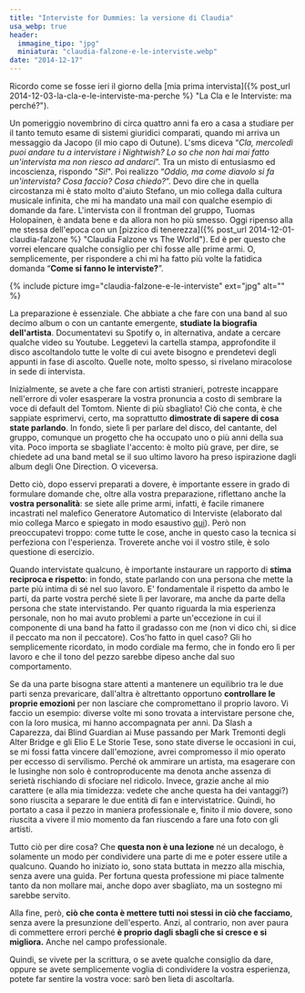 ```yaml
---
title: "Interviste for Dummies: la versione di Claudia"
usa_webp: true
header:
  immagine_tipo: "jpg"
  miniatura: "claudia-falzone-e-le-interviste.webp"
date: "2014-12-17"
---
```


Ricordo come se fosse ieri il giorno della [mia prima intervista]({% post_url 2014-12-03-la-cla-e-le-interviste-ma-perche %} "La Cla e le Interviste: ma perché?").

Un pomeriggio novembrino di circa quattro anni fa ero a casa a studiare per il tanto temuto esame di sistemi giuridici comparati, quando mi arriva un messaggio da Jacopo (il mio capo di Outune). L'sms diceva “_Cla, mercoledì puoi andare tu a intervistare i Nightwish? Lo so che non hai mai fatto un'intervista ma non riesco ad andarci_”. Tra un misto di entusiasmo ed incoscienza, rispondo "_Sì!_". Poi realizzo “_Oddio, ma come diavolo si fa un'intervista? Cosa faccio? Cosa chiedo?_”. Devo dire che in quella circostanza mi è stato molto d'aiuto Stefano, un mio collega dalla cultura musicale infinita, che mi ha mandato una mail con qualche esempio di domande da fare. L'intervista con il frontman del gruppo, Tuomas Holopainen, è andata bene e da allora non ho più smesso. Oggi ripenso alla me stessa dell'epoca con un [pizzico di tenerezza]({% post_url 2014-12-01-claudia-falzone %} "Claudia Falzone vs The World"). Ed è per questo che vorrei elencare qualche consiglio per chi fosse alle prime armi. O, semplicemente, per rispondere a chi mi ha fatto più volte la fatidica domanda “**Come si fanno le interviste?**”.

{% include picture img="claudia-falzone-e-le-interviste" ext="jpg" alt="" %}

La preparazione è essenziale. Che abbiate a che fare con una band al suo decimo album o con un cantante emergente, **studiate la biografia dell'artista**. Documentatevi su Spotify o, in alternativa, andate a cercare qualche video su Youtube. Leggetevi la cartella stampa, approfondite il disco ascoltandolo tutte le volte di cui avete bisogno e prendetevi degli appunti in fase di ascolto. Quelle note, molto spesso, si rivelano miracolose in sede di intervista.

Inizialmente, se avete a che fare con artisti stranieri, potreste incappare nell'errore di voler esasperare la vostra pronuncia a costo di sembrare la voce di default del Tomtom. Niente di più sbagliato! Ciò che conta, è che sappiate esprimervi, certo, ma soprattutto **dimostrate di sapere di cosa state parlando**. In fondo, siete lì per parlare del disco, del cantante, del gruppo, comunque un progetto che ha occupato uno o più anni della sua vita. Poco importa se sbagliate l'accento: è molto più grave, per dire, se chiedete ad una band metal se il suo ultimo lavoro ha preso ispirazione dagli album degli One Direction. O viceversa.

Detto ciò, dopo esservi preparati a dovere, è importante essere in grado di formulare domande che, oltre alla vostra preparazione, riflettano anche la **vostra personalità**: se siete alle prime armi, infatti, è facile rimanere incastrati nel malefico Generatore Automatico di Interviste (elaborato dal mio collega Marco e spiegato in modo esaustivo [qui](https://www.musicattitude.it/attualita/news/gai-generatore-automatico-interviste/92313)). Però non preoccupatevi troppo: come tutte le cose, anche in questo caso la tecnica si perfeziona con l'esperienza. Troverete anche voi il vostro stile, è solo questione di esercizio.

Quando intervistate qualcuno, è importante instaurare un rapporto di **stima reciproca e rispetto**: in fondo, state parlando con una persona che mette la parte più intima di sé nel suo lavoro. E' fondamentale il rispetto da ambo le parti, da parte vostra perché siete lì per lavorare, ma anche da parte della persona che state intervistando. Per quanto riguarda la mia esperienza personale, non ho mai avuto problemi a parte un'eccezione in cui il componente di una band ha fatto il gradasso con me (non vi dico chi, si dice il peccato ma non il peccatore). Cos'ho fatto in quel caso? Gli ho semplicemente ricordato, in modo cordiale ma fermo, che in fondo ero lì per lavoro e che il tono del pezzo sarebbe dipeso anche dal suo comportamento.

Se da una parte bisogna stare attenti a mantenere un equilibrio tra le due parti senza prevaricare, dall'altra è altrettanto opportuno **controllare le proprie emozioni** per non lasciare che compromettano il proprio lavoro. Vi faccio un esempio: diverse volte mi sono trovata a intervistare persone che, con la loro musica, mi hanno accompagnata per anni. Da Slash a Caparezza, dai Blind Guardian ai Muse passando per Mark Tremonti degli Alter Bridge e gli Elio E Le Storie Tese, sono state diverse le occasioni in cui, se mi fossi fatta vincere dall'emozione, avrei compromesso il mio operato per eccesso di servilismo. Perché ok ammirare un artista, ma esagerare con le lusinghe non solo è controproducente ma denota anche assenza di serietà rischiando di sfociare nel ridicolo. Invece, grazie anche al mio carattere (e alla mia timidezza: vedete che anche questa ha dei vantaggi?) sono riuscita a separare le due entità di fan e intervistatrice. Quindi, ho portato a casa il pezzo in maniera professionale e, finito il mio dovere, sono riuscita a vivere il mio momento da fan riuscendo a fare una foto con gli artisti.

Tutto ciò per dire cosa? Che **questa non è una lezione** né un decalogo, è solamente un modo per condividere una parte di me e poter essere utile a qualcuno. Quando ho iniziato io, sono stata buttata in mezzo alla mischia, senza avere una guida. Per fortuna questa professione mi piace talmente tanto da non mollare mai, anche dopo aver sbagliato, ma un sostegno mi sarebbe servito.

Alla fine, però, **ciò che conta è mettere tutti noi stessi in ciò che facciamo**, senza avere la presunzione dell'esperto. Anzi, al contrario, non aver paura di commettere errori perché **è proprio dagli sbagli che si cresce e si migliora.** Anche nel campo professionale.

Quindi, se vivete per la scrittura, o se avete qualche consiglio da dare, oppure se avete semplicemente voglia di condividere la vostra esperienza, potete far sentire la vostra voce: sarò ben lieta di ascoltarla.
